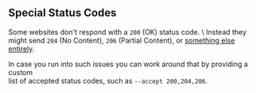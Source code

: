 ## Special Status Codes

Some websites don't respond with a `200` (OK) status code. \ Instead they might
send `204` (No Content), `206` (Partial Content), or [something else
entirely](https://developer.mozilla.org/en-US/docs/Web/HTTP/Status/418).

In case you run into such issues you can work around that by providing a custom \
list of accepted status codes, such as `--accept 200,204,206`.
